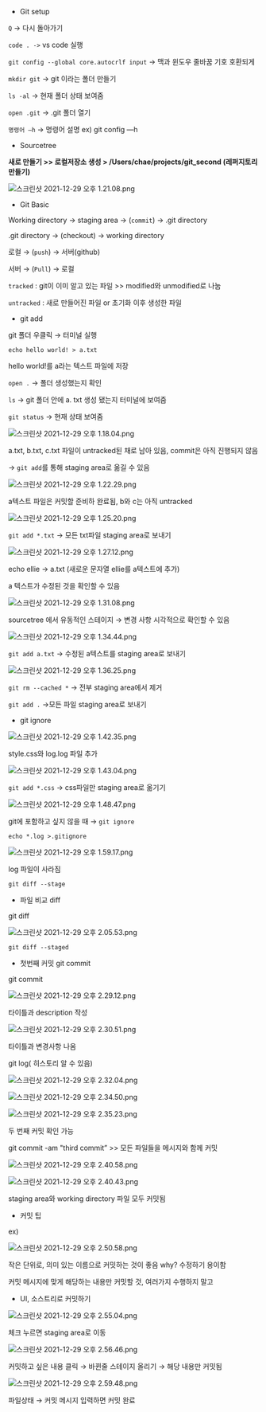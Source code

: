 - Git setup

`Q` → 다시 돌아가기

`code . ->` vs code 실행

`git config --global core.autocrlf input` → 맥과 윈도우 줄바꿈 기호 호환되게

`mkdir git` → git 이라는 폴더 만들기

`ls -al` → 현재 폴더 상태 보여줌

`open .git` → .git 폴더 열기

`명령어 —h` → 명령어 설명 ex) git config —h

- Sourcetree

**새로 만들기 >> 로컬저장소 생성 > /Users/chae/projects/git_second  (레퍼지토리 만들기)**

![스크린샷 2021-12-29 오후 1.21.08.png](https://s3-us-west-2.amazonaws.com/secure.notion-static.com/7b4c7454-8c68-4ed1-878c-132904d17c7f/스크린샷_2021-12-29_오후_1.21.08.png)

- Git Basic

Working directory → staging area → (`commit`) → .git directory

.git directory → (checkout) → working directory

로컬 → (`push`) → 서버(github)

서버 → (`Pull`) → 로컬

`tracked`  : git이 이미 알고 있는 파일 >> modified와 unmodified로 나눔

`untracked` : 새로 만들어진 파일 or 초기화 이후 생성한 파일

- git add

git 폴더 우클릭 → 터미널 실행 

`echo hello world! > a.txt` 

hello world!를 a라는 텍스트 파일에 저장

`open .` → 폴더 생성했는지 확인

`ls` → git 폴더 안에 a. txt 생성 됐는지  터미널에 보여줌

`git status` → 현재 상태 보여줌

![스크린샷 2021-12-29 오후 1.18.04.png](https://s3-us-west-2.amazonaws.com/secure.notion-static.com/72103c77-0ccc-4d63-a672-492e9ecbab85/스크린샷_2021-12-29_오후_1.18.04.png)

a.txt, b.txt, c.txt 파일이 untracked된 채로 남아 있음, commit은 아직 진행되지 않음

→ `git add`를 통해 staging area로 옮길 수 있음

![스크린샷 2021-12-29 오후 1.22.29.png](https://s3-us-west-2.amazonaws.com/secure.notion-static.com/7054a6d6-4c51-419e-a864-ca3ea6dda4b6/스크린샷_2021-12-29_오후_1.22.29.png)

a텍스트 파일은 커밋할 준비하 완료됨, b와 c는 아직 untracked

![스크린샷 2021-12-29 오후 1.25.20.png](https://s3-us-west-2.amazonaws.com/secure.notion-static.com/03f861f3-2970-4a7d-94b9-96f5147b691e/스크린샷_2021-12-29_오후_1.25.20.png)

`git add *.txt` → 모든 txt파일 staging area로 보내기

![스크린샷 2021-12-29 오후 1.27.12.png](https://s3-us-west-2.amazonaws.com/secure.notion-static.com/ee610925-0e02-4376-889a-84d8f1d65be6/스크린샷_2021-12-29_오후_1.27.12.png)

echo ellie → a.txt (새로운 문자열 ellie를 a텍스트에 추가)

a 텍스트가 수정된 것을 확인할 수 있음

![스크린샷 2021-12-29 오후 1.31.08.png](https://s3-us-west-2.amazonaws.com/secure.notion-static.com/3ca5e687-cdf3-40b4-a5fa-8d8d4ee1c073/스크린샷_2021-12-29_오후_1.31.08.png)

sourcetree 에서 유동적인 스테이지 →  변경 사항 시각적으로 확인할 수 있음

![스크린샷 2021-12-29 오후 1.34.44.png](https://s3-us-west-2.amazonaws.com/secure.notion-static.com/46f086a8-59cc-469e-88e3-db21c451d0fb/스크린샷_2021-12-29_오후_1.34.44.png)

`git add a.txt` → 수정된 a텍스트를 staging area로 보내기

![스크린샷 2021-12-29 오후 1.36.25.png](https://s3-us-west-2.amazonaws.com/secure.notion-static.com/09f55648-1152-4f35-b6a0-5152b2e7cef3/스크린샷_2021-12-29_오후_1.36.25.png)

`git rm --cached *` → 전부 staging area에서 제거

`git add .` →모든 파일 staging area로 보내기

- git ignore

![스크린샷 2021-12-29 오후 1.42.35.png](https://s3-us-west-2.amazonaws.com/secure.notion-static.com/1e0aef80-0042-4b54-93d1-a98ee09ba9de/스크린샷_2021-12-29_오후_1.42.35.png)

style.css와 log.log 파일 추가

![스크린샷 2021-12-29 오후 1.43.04.png](https://s3-us-west-2.amazonaws.com/secure.notion-static.com/ec9a3032-1c96-4c90-a0f0-9104ce7754bb/스크린샷_2021-12-29_오후_1.43.04.png)

`git add *.css` → css파일만 staging area로 옮기기

![스크린샷 2021-12-29 오후 1.48.47.png](https://s3-us-west-2.amazonaws.com/secure.notion-static.com/e3c3715e-d8f0-4147-b408-f0713b00c546/스크린샷_2021-12-29_오후_1.48.47.png)

git에 포함하고 싶지 않을 때 → `git ignore`

`echo *.log >.gitignore`

![스크린샷 2021-12-29 오후 1.59.17.png](https://s3-us-west-2.amazonaws.com/secure.notion-static.com/41db8a9d-eeda-45ac-af67-b3ed533e6849/스크린샷_2021-12-29_오후_1.59.17.png)

log 파일이 사라짐

`git diff --stage`

- 파일 비교 diff

git diff

![스크린샷 2021-12-29 오후 2.05.53.png](https://s3-us-west-2.amazonaws.com/secure.notion-static.com/26924c82-d9b7-4a8c-ab31-438e921bb00c/스크린샷_2021-12-29_오후_2.05.53.png)

`git diff --staged`

- 첫번째 커밋 git commit

git commit

![스크린샷 2021-12-29 오후 2.29.12.png](https://s3-us-west-2.amazonaws.com/secure.notion-static.com/5a74fecf-10ec-4ad2-be47-8368c8d1ed6d/스크린샷_2021-12-29_오후_2.29.12.png)

타이틀과 description 작성

![스크린샷 2021-12-29 오후 2.30.51.png](https://s3-us-west-2.amazonaws.com/secure.notion-static.com/7c347da9-eddf-43cd-aa6b-7f460ff087a4/스크린샷_2021-12-29_오후_2.30.51.png)

타이틀과 변경사항 나옴

git log( 히스토리 알 수 있음)

![스크린샷 2021-12-29 오후 2.32.04.png](https://s3-us-west-2.amazonaws.com/secure.notion-static.com/3b5a8ad3-5cd9-442e-b419-46a20c294a1f/스크린샷_2021-12-29_오후_2.32.04.png)

![스크린샷 2021-12-29 오후 2.34.50.png](https://s3-us-west-2.amazonaws.com/secure.notion-static.com/87fc926a-aac4-46e8-9c74-821f8fa3d11e/스크린샷_2021-12-29_오후_2.34.50.png)

![스크린샷 2021-12-29 오후 2.35.23.png](https://s3-us-west-2.amazonaws.com/secure.notion-static.com/45c79966-ea9f-49f7-9be8-1cf9d223f1a8/스크린샷_2021-12-29_오후_2.35.23.png)

두 번째 커밋 확인 가능

git commit -am "third commit” >> 모든 파일들을 메시지와 함께 커밋

![스크린샷 2021-12-29 오후 2.40.58.png](https://s3-us-west-2.amazonaws.com/secure.notion-static.com/6fed90f5-0761-433d-af1a-5d63e44dde18/스크린샷_2021-12-29_오후_2.40.58.png)

![스크린샷 2021-12-29 오후 2.40.43.png](https://s3-us-west-2.amazonaws.com/secure.notion-static.com/18db31ea-c80b-4fbc-b976-fbf74ca7e6f5/스크린샷_2021-12-29_오후_2.40.43.png)

staging area와 working directory 파일 모두 커밋됨

- 커밋 팁

ex)

![스크린샷 2021-12-29 오후 2.50.58.png](https://s3-us-west-2.amazonaws.com/secure.notion-static.com/88c8716b-caae-4757-b6f2-6c2031e31439/스크린샷_2021-12-29_오후_2.50.58.png)

작은 단위로, 의미 있는 이름으로 커밋하는 것이 좋음 why? 수정하기 용이함

커밋 메시지에 맞게 해당하는 내용만 커밋할 것, 여러가지 수행하지 말고

- UI, 소스트리로 커밋하기

![스크린샷 2021-12-29 오후 2.55.04.png](https://s3-us-west-2.amazonaws.com/secure.notion-static.com/9c5f9072-c354-4a21-baab-a9f362640fc7/스크린샷_2021-12-29_오후_2.55.04.png)

체크 누르면 staging area로 이동

![스크린샷 2021-12-29 오후 2.56.46.png](https://s3-us-west-2.amazonaws.com/secure.notion-static.com/3caf2d84-4b22-4558-a690-57f2a511a113/스크린샷_2021-12-29_오후_2.56.46.png)

커밋하고 싶은 내용 클릭 → 바뀐줄 스테이지 올리기 → 해당 내용만 커밋됨

![스크린샷 2021-12-29 오후 2.59.48.png](https://s3-us-west-2.amazonaws.com/secure.notion-static.com/49eb3ee4-562e-4ee2-acd2-74d936fe092e/스크린샷_2021-12-29_오후_2.59.48.png)

파일상태 → 커밋 메시지 입력하면 커밋 완료